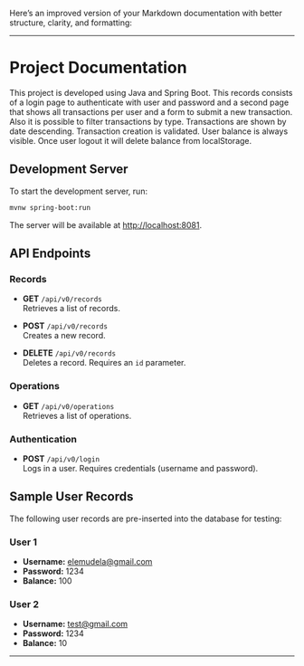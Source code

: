 Here’s an improved version of your Markdown documentation with better structure, clarity, and formatting:

---

# Project Documentation

This project is developed using Java and Spring Boot.
This records consists of a login page to authenticate with user and password and a second page that shows all transactions per user and a form to submit a new transaction. Also it is possible to filter transactions by type. Transactions are shown by date descending.
Transaction creation is validated. User balance is always visible. Once user logout it will delete balance from localStorage.

## Development Server

To start the development server, run:

```sh
mvnw spring-boot:run
```

The server will be available at [http://localhost:8081](http://localhost:8081).

## API Endpoints

### Records
- **GET** `/api/v0/records`  
  Retrieves a list of records.

- **POST** `/api/v0/records`  
  Creates a new record.

- **DELETE** `/api/v0/records`  
  Deletes a record. Requires an `id` parameter.

### Operations
- **GET** `/api/v0/operations`  
  Retrieves a list of operations.

### Authentication
- **POST** `/api/v0/login`  
  Logs in a user. Requires credentials (username and password).

## Sample User Records

The following user records are pre-inserted into the database for testing:

### User 1
- **Username:** elemudela@gmail.com
- **Password:** 1234
- **Balance:** 100

### User 2
- **Username:** test@gmail.com
- **Password:** 1234
- **Balance:** 10

---
